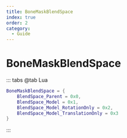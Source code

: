 ```yaml
---
title: BoneMaskBlendSpace
index: true
order: 2
category:
  - Guide
---
```


# BoneMaskBlendSpace
::: tabs
@tab Lua
```lua
BoneMaskBlendSpace = {
    BlendSpace_Parent = 0x0,
    BlendSpace_Model = 0x1,
    BlendSpace_Model_RotationOnly = 0x2,
    BlendSpace_Model_TranslationOnly = 0x3
}
```
:::
